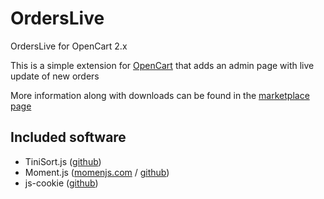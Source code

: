 # OrdersLive
OrdersLive for OpenCart 2.x

This is a simple extension for [OpenCart](https://github.com/opencart/opencart) that adds an admin page with live update of new orders

More information along with downloads can be found in the [marketplace page](https://www.opencart.com/index.php?route=marketplace/extension/info&extension_id=32791)

## Included software
* TiniSort.js ([github](https://github.com/Sjeiti/TinySort))
* Moment.js ([momenjs.com](http://momentjs.com/) / [github](https://github.com/moment/moment))
* js-cookie ([github](https://github.com/js-cookie/js-cookie))
